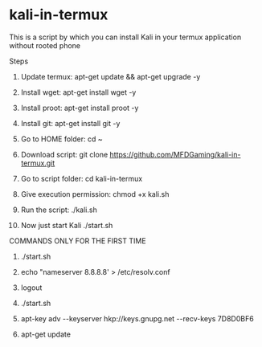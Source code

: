 # kali-in-termux
This is a script by which you can install Kali in your termux application without rooted phone

Steps

1. Update termux: apt-get update && apt-get upgrade -y

2. Install wget: apt-get install wget -y

3. Install proot: apt-get install proot -y

4. Install git: apt-get install git -y

5. Go to HOME folder: cd ~

6. Download script: git clone https://github.com/MFDGaming/kali-in-termux.git

7. Go to script folder: cd kali-in-termux

8. Give execution permission: chmod +x kali.sh

9. Run the script: ./kali.sh

10. Now just start Kali ./start.sh

COMMANDS ONLY FOR THE FIRST TIME

1. ./start.sh

2. echo "nameserver 8.8.8.8' > /etc/resolv.conf

3. logout

4. ./start.sh

5. apt-key adv --keyserver hkp://keys.gnupg.net --recv-keys 7D8D0BF6

6. apt-get update
